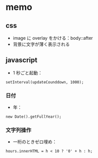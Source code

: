 # memo

## css

- image に overlay をかける：body::after
- 背景に文字が薄く表示される

## javascript

- 1 秒ごと起動：

```
setInterval(updateCounddown, 1000);
```

### 日付

- 年：

```
new Date().getFullYear();
```

### 文字列操作

- 一桁のときゼロ埋め：

```
hours.innerHTML = h < 10 ? '0' + h : h;
```
